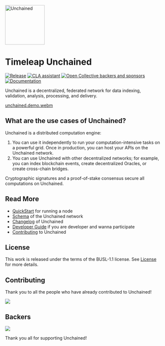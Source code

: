 <img height="128px" src="https://timeleap.swiss/images/products/unchained.g100.svg" alt="Unchained">

# Timeleap Unchained

[![Release](https://shields.io/github/v/release/timeleaplabs/unchained)](https://github.com/TimeleapLabs/unchained/releases)
[![CLA assistant](https://cla-assistant.io/readme/badge/TimeleapLabs/unchained)](https://cla-assistant.io/TimeleapLabs/unchained)
[![Open Collective backers and sponsors](https://img.shields.io/opencollective/all/unchained)](https://opencollective.com/unchained)
[![Documentation](https://img.shields.io/badge/Documentation-brightgreen)](https://timeleap.swiss/docs/unchained)

Unchained is a decentralized, federated network for data indexing, validation, analysis, processing, and delivery.

[unchained.demo.webm](https://github.com/TimeleapLabs/unchained/assets/4604055/427740a2-799c-42e2-a863-f44cc6e74d46)

## What are the use cases of Unchained?

Unchained is a distributed computation engine:

1. You can use it independently to run your computation-intensive tasks on a powerful grid. Once in production, you can host your APIs on the Unchained network.
2. You can use Unchained with other decentralized networks; for example, you can index blockchain events, create decentralized Oracles, or create cross-chain bridges.

Cryptographic signatures and a proof-of-stake consensus secure all computations on Unchained.

## Read More

- [QuickStart](./quickstart.md) for running a node
- [Schema](./schema.md) of the Unchained network
- [Changelog](./CHANGELOG.md) of Unchained
- [Developer Guide](./Developer-Guide.md) if you are developer and wanna participate
- [Contributing](./CONTRIBUTING.md) to Unchained

## License

This work is released under the terms of the BUSL-1.1 license.
See [License](./LICENSE) for more details.

## Contributing

Thank you to all the people who have already contributed to Unchained!

<a href="https://github.com/TimeleapLabs/unchained/graphs/contributors">
  <img src="https://contributors-img.firebaseapp.com/image?repo=TimeleapLabs/unchained" />
</a>

## Backers

<a href="https://opencollective.com/unchained">
  <img src="https://opencollective.com/unchained/backers.svg?width=890" />
</a>

Thank you all for supporting Unchained!
